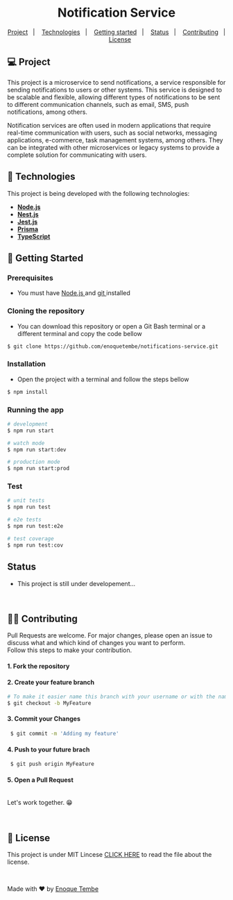 <h1 align="center"> 
  Notification Service
</h1>

<p align="center">
  <a href="#-project">Project</a>&nbsp;&nbsp;&nbsp;|&nbsp;&nbsp;&nbsp;
  <a href="#-technologies">Technologies</a>&nbsp;&nbsp;&nbsp;|&nbsp;&nbsp;&nbsp;
  <a href="#-getting-started">Getting started</a>&nbsp;&nbsp;&nbsp;|&nbsp;&nbsp;&nbsp;
  <a href="#-status">Status</a>&nbsp;&nbsp;&nbsp;|&nbsp;&nbsp;&nbsp;
  <a href="#-contributing">Contributing</a>&nbsp;&nbsp;&nbsp;|&nbsp;&nbsp;&nbsp;
  <a href="#-license">License</a>  

</p>

## 💻 Project 

<p > 
  This project is a microservice to send notifications, a service responsible for sending notifications to users or other systems. This service is designed to be   scalable and flexible, allowing different types of notifications to be sent to different communication channels, such as email, SMS, push notifications, among others.
</p>
<p> 
  Notification services are often used in modern applications that require real-time communication with users, such as social networks, messaging applications, e-commerce, task management systems, among others. They can be integrated with other microservices or legacy systems to provide a complete solution for communicating with users.
</p>

##  🚀 Technologies 
This project is being developed with the following technologies:
- <span>[**Node.js**](https://nodejs.org/en/)</span>
- <span>[**Nest.js**](https://docs.nestjs.com/)</span>
- <span>[**Jest.js**](https://jestjs.io/docs/getting-started)</span>
- <span>[**Prisma**](https://www.prisma.io/)</span>
- <span>[**TypeScript**](https://www.typescriptlang.org/)</span>


##  🚀 Getting Started

### Prerequisites
- You must have <a href="https://nodejs.org/en/"> Node.js </a> and   <a href="https://git-scm.com/downloads"> git </a> installed

### Cloning the repository
- You can download this repository or open a Git Bash terminal or a different terminal and copy the code bellow


```bash
$ git clone https://github.com/enoquetembe/notifications-service.git
```

### Installation

- Open the project with a terminal and follow the steps bellow

```bash
$ npm install
```

### Running the app

```bash
# development
$ npm run start

# watch mode
$ npm run start:dev

# production mode
$ npm run start:prod
```

### Test

```bash
# unit tests
$ npm run test

# e2e tests
$ npm run test:e2e

# test coverage
$ npm run test:cov
```



## Status 
- This project is still under developement...

<br>

## 👨‍💻 Contributing

<p> 
  Pull Requests are welcome. For major changes, please open an issue to discuss what and which kind of changes you want to perform.<br>
  Follow this steps to make your contribution.
  
  #### 1. Fork the repository
  
  #### 2. Create your feature branch 
 ```bash
 # To make it easier name this branch with your username or with the name of the feature you added
 $ git checkout -b MyFeature
 ```
  
  #### 3. Commit your Changes
  ```bash
   $ git commit -m 'Adding my feature'
  ```
  
  #### 4. Push to your future brach
  ```bash
   $ git push origin MyFeature
  ```
  
  #### 5. Open a Pull Request
  
  <br>
  Let's work together. 😁
<p/>

<br>

## 📄 License
This project is under MIT Lincese  [CLICK HERE](https://github.com/enoquetembe/notifications-service/blob/main/license) to read the file about the license.

<br>

Made with ❤  by [Enoque Tembe](https://github.com/enoquetembe)



